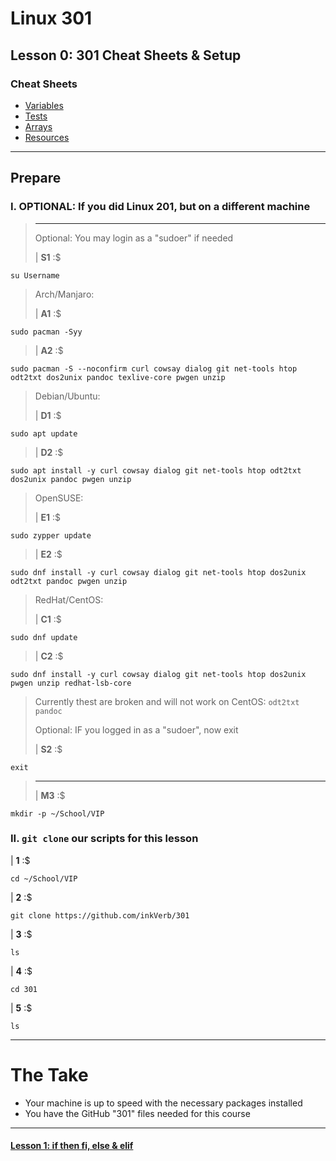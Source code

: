 # Linux 301
## Lesson 0: 301 Cheat Sheets & Setup

### Cheat Sheets
- [Variables](https://github.com/inkVerb/vip/blob/master/Cheat-Sheets/Variables.md)
- [Tests](https://github.com/inkVerb/vip/blob/master/Cheat-Sheets/Tests.md)
- [Arrays](https://github.com/inkVerb/vip/blob/master/Cheat-Sheets/Arrays.md)
- [Resources](https://github.com/inkVerb/vip/blob/master/Cheat-Sheets/Resources.md)

___

## Prepare

### I. OPTIONAL: If you did Linux 201, but on a different machine
>
> ___
> Optional: You may login as a "sudoer" if needed
>
> | **S1** :$
>
```console
su Username
```
>
> Arch/Manjaro:
>
> | **A1** :$
>
```console
sudo pacman -Syy
```
>
> | **A2** :$
>
```console
sudo pacman -S --noconfirm curl cowsay dialog git net-tools htop odt2txt dos2unix pandoc texlive-core pwgen unzip
```
>
> Debian/Ubuntu:
>
> | **D1** :$
>
```console
sudo apt update
```
>
> | **D2** :$
>
```console
sudo apt install -y curl cowsay dialog git net-tools htop odt2txt dos2unix pandoc pwgen unzip
```
>
> OpenSUSE:
>
> | **E1** :$
>
```console
sudo zypper update
```
>
> | **E2** :$
>
```console
sudo dnf install -y curl cowsay dialog git net-tools htop dos2unix odt2txt pandoc pwgen unzip
```
>
> RedHat/CentOS:
>
> | **C1** :$
>
```console
sudo dnf update
```
>
> | **C2** :$
>
```console
sudo dnf install -y curl cowsay dialog git net-tools htop dos2unix pwgen unzip redhat-lsb-core
```
> Currently thest are broken and will not work on CentOS: `odt2txt pandoc`
>
> Optional: IF you logged in as a "sudoer", now exit
>
> | **S2** :$
>
```console
exit
```
> ___
>
> | **M3** :$
>
```console
mkdir -p ~/School/VIP
```
>

### II. `git clone` our scripts for this lesson

| **1** :$

```console
cd ~/School/VIP
```

| **2** :$

```console
git clone https://github.com/inkVerb/301
```

| **3** :$

```console
ls
```

| **4** :$

```console
cd 301
```

| **5** :$

```console
ls
```

___

# The Take

- Your machine is up to speed with the necessary packages installed
- You have the GitHub "301" files needed for this course

___

#### [Lesson 1: if then fi, else & elif](https://github.com/inkVerb/vip/blob/master/301/Lesson-01.md)
